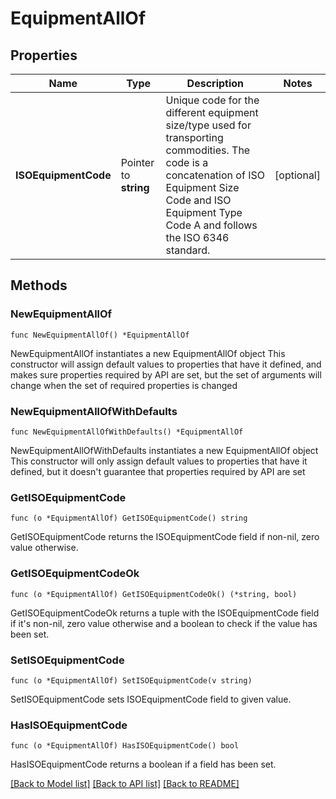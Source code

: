 # EquipmentAllOf

## Properties

Name | Type | Description | Notes
------------ | ------------- | ------------- | -------------
**ISOEquipmentCode** | Pointer to **string** | Unique code for the different equipment size/type used for transporting commodities. The code is a concatenation of ISO Equipment Size Code and ISO Equipment Type Code A and follows the ISO 6346 standard. | [optional] 

## Methods

### NewEquipmentAllOf

`func NewEquipmentAllOf() *EquipmentAllOf`

NewEquipmentAllOf instantiates a new EquipmentAllOf object
This constructor will assign default values to properties that have it defined,
and makes sure properties required by API are set, but the set of arguments
will change when the set of required properties is changed

### NewEquipmentAllOfWithDefaults

`func NewEquipmentAllOfWithDefaults() *EquipmentAllOf`

NewEquipmentAllOfWithDefaults instantiates a new EquipmentAllOf object
This constructor will only assign default values to properties that have it defined,
but it doesn't guarantee that properties required by API are set

### GetISOEquipmentCode

`func (o *EquipmentAllOf) GetISOEquipmentCode() string`

GetISOEquipmentCode returns the ISOEquipmentCode field if non-nil, zero value otherwise.

### GetISOEquipmentCodeOk

`func (o *EquipmentAllOf) GetISOEquipmentCodeOk() (*string, bool)`

GetISOEquipmentCodeOk returns a tuple with the ISOEquipmentCode field if it's non-nil, zero value otherwise
and a boolean to check if the value has been set.

### SetISOEquipmentCode

`func (o *EquipmentAllOf) SetISOEquipmentCode(v string)`

SetISOEquipmentCode sets ISOEquipmentCode field to given value.

### HasISOEquipmentCode

`func (o *EquipmentAllOf) HasISOEquipmentCode() bool`

HasISOEquipmentCode returns a boolean if a field has been set.


[[Back to Model list]](../README.md#documentation-for-models) [[Back to API list]](../README.md#documentation-for-api-endpoints) [[Back to README]](../README.md)


